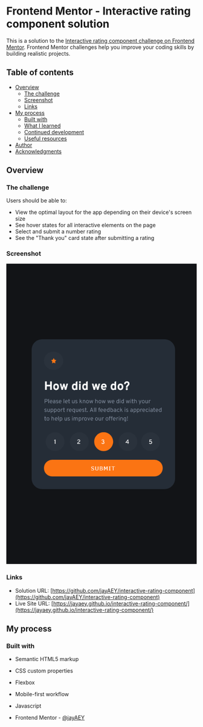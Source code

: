 # Frontend Mentor - Interactive rating component solution

This is a solution to the [Interactive rating component challenge on Frontend Mentor](https://www.frontendmentor.io/challenges/interactive-rating-component-koxpeBUmI). Frontend Mentor challenges help you improve your coding skills by building realistic projects. 

## Table of contents

- [Overview](#overview)
  - [The challenge](#the-challenge)
  - [Screenshot](#screenshot)
  - [Links](#links)
- [My process](#my-process)
  - [Built with](#built-with)
  - [What I learned](#what-i-learned)
  - [Continued development](#continued-development)
  - [Useful resources](#useful-resources)
- [Author](#author)
- [Acknowledgments](#acknowledgments)

## Overview

### The challenge

Users should be able to:

- View the optimal layout for the app depending on their device's screen size
- See hover states for all interactive elements on the page
- Select and submit a number rating
- See the "Thank you" card state after submitting a rating

### Screenshot

![Screenshot](images/Screenshot%202023-04-09%20at%2014-50-52%20Interactive%20rating%20component.png)

### Links

- Solution URL: [https://github.com/jayAEY/interactive-rating-component](https://github.com/jayAEY/interactive-rating-component)
- Live Site URL: [https://jayaey.github.io/interactive-rating-component/](https://jayaey.github.io/interactive-rating-component/)

## My process

### Built with

- Semantic HTML5 markup
- CSS custom properties
- Flexbox
- Mobile-first workflow
- Javascript

- Frontend Mentor - [@jayAEY](https://www.frontendmentor.io/profile/jayAEY)
